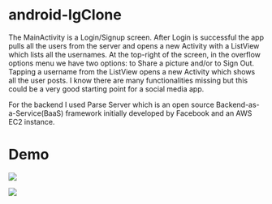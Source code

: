 # android-IgClone
The MainActivity is a Login/Signup screen. After Login is successful the app pulls all the users from the server and opens a new Activity with a ListView which lists all the 
usernames. At the top-right of the screen, in the overflow options menu we have two options: to Share a picture and/or to Sign Out. Tapping a username from the ListView opens a new Activity which shows all the user posts. I know there are many functionalities missing but this could be a very good starting point for a social media app.  
  
For the backend I used Parse Server which is an open source Backend-as-a-Service(BaaS) framework initially developed by Facebook and an AWS EC2 instance. 

# Demo  
![](https://i.imgur.com/KyWYsH0.gif)  
  
![](https://i.imgur.com/V1s4jXX.gif)
